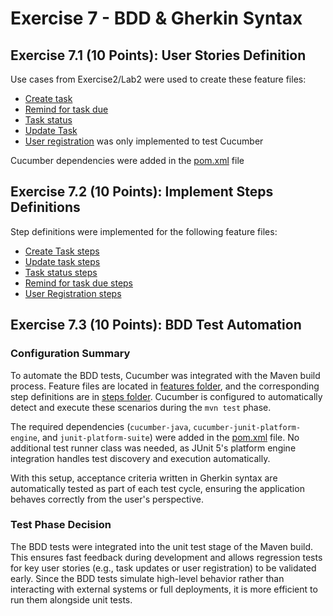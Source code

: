 # Exercise 7 - BDD & Gherkin Syntax

## Exercise 7.1 (10 Points): User Stories Definition

Use cases from Exercise2/Lab2 were used to create these feature files:

- [Create task](../../backend/focusflow/src/test/resources/features/create_task.feature)
- [Remind for task due](../../backend/focusflow/src/test/resources/features/remind_for_task_due.feature)
- [Task status](../../backend/focusflow/src/test/resources/features/task_status.feature)
- [Update Task](../../backend/focusflow/src/test/resources/features/update_task.feature)
- [User registration](../../backend/focusflow/src/test/resources/features/user_registration.feature) was only implemented to test Cucumber

Cucumber dependencies were added in the [pom.xml](../../backend/focusflow/pom.xml) file

## Exercise 7.2 (10 Points): Implement Steps Definitions

Step definitions were implemented for the following feature files:

- [Create Task steps](../../backend/focusflow/src/test/java/hse/group1/focusflow/steps/CreateTaskSteps.java)
- [Update task steps](../../backend/focusflow/src/test/java/hse/group1/focusflow/steps/UpdateTaskSteps.java)
- [Task status steps](../../backend/focusflow/src/test/java/hse/group1/focusflow/steps/TaskStatusSteps.java)
- [Remind for task due steps](../../backend/focusflow/src/test/java/hse/group1/focusflow/steps/RemindForTaskDueSteps.java)
- [User Registration steps](../../backend/focusflow/src/test/java/hse/group1/focusflow/steps/UserRegistrationSteps.java)

## Exercise 7.3 (10 Points): BDD Test Automation

### Configuration Summary

To automate the BDD tests, Cucumber was integrated with the Maven build process. Feature files are located in [features folder](../../backend/focusflow/src/test/resources/features/), and the corresponding step definitions are in [steps folder](../../backend/focusflow/src/test/java/hse/group1/focusflow/steps/). Cucumber is configured to automatically detect and execute these scenarios during the `mvn test` phase.

The required dependencies (`cucumber-java`, `cucumber-junit-platform-engine`, and `junit-platform-suite`) were added in the [pom.xml](../../backend/focusflow/pom.xml) file. No additional test runner class was needed, as JUnit 5's platform engine integration handles test discovery and execution automatically.

With this setup, acceptance criteria written in Gherkin syntax are automatically tested as part of each test cycle, ensuring the application behaves correctly from the user's perspective.

### Test Phase Decision

The BDD tests were integrated into the unit test stage of the Maven build. This ensures fast feedback during development and allows regression tests for key user stories (e.g., task updates or user registration) to be validated early. Since the BDD tests simulate high-level behavior rather than interacting with external systems or full deployments, it is more efficient to run them alongside unit tests.

